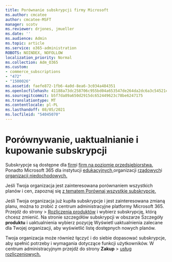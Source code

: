 ```yaml
---
title: Porównanie subskrypcji firmy Microsoft
ms.author: cmcatee
author: cmcatee-MSFT
manager: scotv
ms.reviewer: drjones, jmueller
ms.date: ''
ms.audience: Admin
ms.topic: article
ms.service: o365-administration
ROBOTS: NOINDEX, NOFOLLOW
localization_priority: Normal
ms.collection: Adm_O365
ms.custom:
- commerce_subscriptions
- "472"
- "1500026"
ms.assetid: faefe872-1fb6-4a0d-8ea6-3c034a484351
ms.openlocfilehash: 41188a73dc258706c955bd04a653547de264da2dc6a3c54521cddf82c254972a
ms.sourcegitcommit: b5f7da89a650d2915dc652449623c78be6247175
ms.translationtype: MT
ms.contentlocale: pl-PL
ms.lasthandoff: 08/05/2021
ms.locfileid: "54045070"
---
```

# <a name="compare-upgrade-or-purchase-subscriptions"></a>Porównywanie, uaktualnianie i kupowanie subskrypcji
  
Subskrypcje są dostępne dla [firm](https://www.microsoft.com/microsoft-365/business/compare-all-microsoft-365-business-products?tab=2&rtc=1)i [firm na poziomie przedsiębiorstwa.](https://www.microsoft.com/microsoft-365/enterprise/compare-office-365-plans?rtc=1) Ponadto Microsoft 365 dla instytucji [edukacyjnych,](https://www.microsoft.com/microsoft-365/academic/compare-office-365-education-plans?rtc=1&activetab=tab%3aprimaryr1)organizacji [rządowych](https://www.microsoft.com/microsoft-365/government/compare-office-365-government-plans?rtc=1)i [organizacji niedochodowych.](https://www.microsoft.com/microsoft-365/nonprofit/office-365-nonprofit-plans-and-pricing?&rtc=1&activetab=tab%3aprimaryr1)
  
Jeśli Twoja organizacja jest zainteresowana porównaniem wszystkich planów i cen, zapoznaj się [z tematem Porównaj wszystkie subskrypcje.](https://www.microsoft.com/microsoft-365/enterprise/compare-office-365-plans?rtc=1)
  
Jeśli Twoja organizacja już kupiła subskrypcje i jest zainteresowana zmianą planu, można to zrobić z centrum administracyjne platformy Microsoft 365. Przejdź do  strony \> [Rozliczenia produktów](https://go.microsoft.com/fwlink/p/?linkid=842054) i wybierz subskrypcję, którą chcesz zmienić. Na stronie szczegółów subskrypcji w obszarze Szczegóły  **produktu** i uaktualnienia wybierz pozycję Wyświetl uaktualnienia zalecane dla Twojej organizacji, aby wyświetlić listę dostępnych nowych planów.
  
Twoja organizacja może również łączyć i do siebie dopasować subskrypcje, aby spełnić potrzeby i wymagania dotyczące funkcji użytkowników. W centrum administracyjnym przejdź do strony **Zakup** \> [usług rozliczeniowych.](https://go.microsoft.com/fwlink/p/?linkid=868433) 